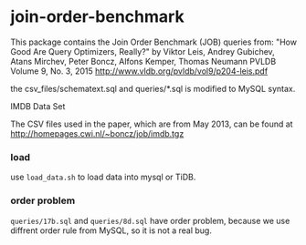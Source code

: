 # join-order-benchmark

This package contains the Join Order Benchmark (JOB) queries from:
"How Good Are Query Optimizers, Really?"
by Viktor Leis, Andrey Gubichev, Atans Mirchev, Peter Boncz, Alfons Kemper, Thomas Neumann
PVLDB Volume 9, No. 3, 2015
http://www.vldb.org/pvldb/vol9/p204-leis.pdf

the csv_files/schematext.sql and queries/*.sql is modified to MySQL syntax.

IMDB Data Set

The CSV files used in the paper, which are from May 2013, can be found at http://homepages.cwi.nl/~boncz/job/imdb.tgz

### load

use `load_data.sh` to load data into mysql or TiDB.

### order problem

`queries/17b.sql` and `queries/8d.sql` have order problem, because we use diffrent order rule from MySQL, so it is not a real bug.
